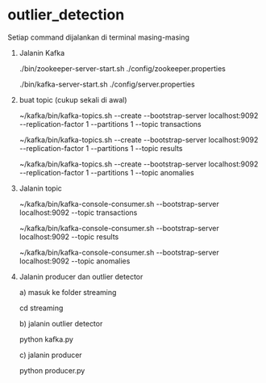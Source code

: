 # outlier_detection


Setiap command dijalankan di terminal masing-masing


1. Jalanin Kafka
   
   ./bin/zookeeper-server-start.sh ./config/zookeeper.properties

   ./bin/kafka-server-start.sh ./config/server.properties


2. buat topic (cukup sekali di awal)

   ~/kafka/bin/kafka-topics.sh --create --bootstrap-server localhost:9092 --replication-factor 1 --partitions 1 --topic transactions

   ~/kafka/bin/kafka-topics.sh --create --bootstrap-server localhost:9092 --replication-factor 1 --partitions 1 --topic results

   ~/kafka/bin/kafka-topics.sh --create --bootstrap-server localhost:9092 --replication-factor 1 --partitions 1 --topic anomalies 

   
3. Jalanin topic

   ~/kafka/bin/kafka-console-consumer.sh --bootstrap-server localhost:9092 --topic transactions

   ~/kafka/bin/kafka-console-consumer.sh --bootstrap-server localhost:9092 --topic results

   ~/kafka/bin/kafka-console-consumer.sh --bootstrap-server localhost:9092 --topic anomalies


4. Jalanin producer dan outlier detector
   
   a) masuk ke folder streaming

      cd streaming

   b) jalanin outlier detector

      python kafka.py

   c) jalanin producer

      python producer.py
